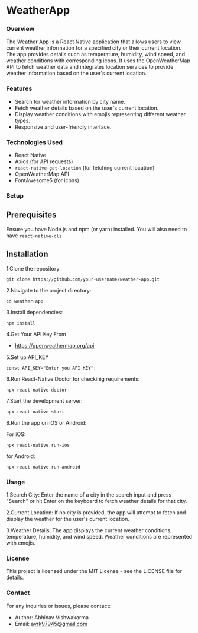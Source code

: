 # WeatherApp

### Overview
The Weather App is a React Native application that allows users to view current weather information for a specified city or their current location. The app provides details such as temperature, humidity, wind speed, and weather conditions with corresponding icons. It uses the OpenWeatherMap API to fetch weather data and integrates location services to provide weather information based on the user's current location.

### Features

* Search for weather information by city name.
* Fetch weather details based on the user's current location.
* Display weather conditions with emojis representing different weather types.
* Responsive and user-friendly interface.

### Technologies Used

* React Native
* Axios (for API requests)
* `react-native-get-location` (for fetching current location)
* OpenWeatherMap API
* FontAwesome5 (for icons)

### Setup

## Prerequisites

Ensure you have Node.js and npm (or yarn) installed. You will also need to have `react-native-cli`

## Installation

1.Clone the repository:

	git clone https://github.com/your-username/weather-app.git

2.Navigate to the project directory:

	cd weather-app

3.Install dependencies:

	npm install

4.Get Your API Key From 

* https://openweathermap.org/api
  
5.Set up API_KEY

	const API_KEY="Enter you API KEY";

6.Run React-Native Doctor for checkinig requirements:

	npx react-native doctor

7.Start the development server:

 	npx react-native start

8.Run the app on iOS or Android:

  For iOS:

	npx react-native run-ios

  for Android:

	npx react-native run-android

### Usage

1.Search City: Enter the name of a city in the search input and press "Search" or hit Enter on the keyboard to fetch weather details for that city.

2.Current Location: If no city is provided, the app will attempt to fetch and display the weather for the user's current location.

3.Weather Details: The app displays the current weather conditions, temperature, humidity, and wind speed. Weather conditions are represented with emojis.

### License

This project is licensed under the MIT License - see the LICENSE file for details.

### Contact

For any inquiries or issues, please contact:

* Author: Abhinav Vishwakarma
* Email: avrk97945@gmail.com
